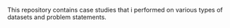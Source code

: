 This repository contains case studies that i performed on various types of datasets and problem statements.
